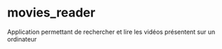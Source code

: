 # movies_reader
Application permettant de rechercher et lire les vidéos présentent sur un ordinateur

